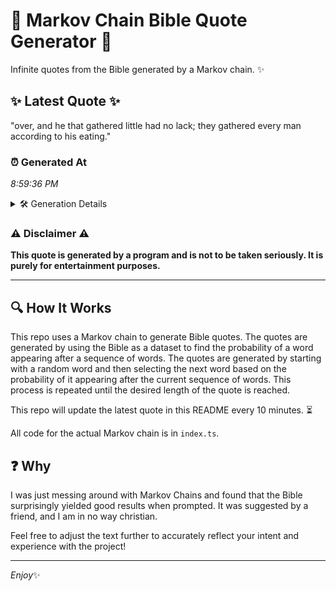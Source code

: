 # 📖 Markov Chain Bible Quote Generator 📖

Infinite quotes from the Bible generated by a Markov chain. ✨

## ✨ Latest Quote ✨
"over, and he that gathered little had no lack; they gathered every man according to his eating."

### ⏰ Generated At
*8:59:36 PM*

<details>
    <summary>🛠️ Generation Details</summary>
    <p>
        <strong>🌱 Seed:</strong> over,<br>
        <strong>🔄 Iterations:</strong> 16<br>
        <strong>📜 Context History:</strong><br>[ over, ]: and<br>[ over,, and ]: he<br>[ over,, and, he ]: that<br>[ over,, and, he, that ]: gathered<br>[ over,, and, he, that, gathered ]: little<br>[ over,, and, he, that, gathered, little ]: had<br>[ and, he, that, gathered, little, had ]: no<br>[ he, that, gathered, little, had, no ]: lack;<br>[ that, gathered, little, had, no, lack; ]: they<br>[ gathered, little, had, no, lack;, they ]: gathered<br>[ little, had, no, lack;, they, gathered ]: every<br>[ had, no, lack;, they, gathered, every ]: man<br>[ no, lack;, they, gathered, every, man ]: according<br>[ lack;, they, gathered, every, man, according ]: to<br>[ they, gathered, every, man, according, to ]: his<br>[ gathered, every, man, according, to, his ]: eating.<br>
    </p>
</details>

### ⚠️ Disclaimer ⚠️
**This quote is generated by a program and is not to be taken seriously. It is purely for entertainment purposes.**

---

## 🔍 How It Works

This repo uses a Markov chain to generate Bible quotes. The quotes are generated by using the Bible as a dataset to find the probability of a word appearing after a sequence of words. The quotes are generated by starting with a random word and then selecting the next word based on the probability of it appearing after the current sequence of words. This process is repeated until the desired length of the quote is reached.

This repo will update the latest quote in this README every 10 minutes. ⏳

All code for the actual Markov chain is in `index.ts`.

## ❓ Why

I was just messing around with Markov Chains and found that the Bible surprisingly yielded good results when prompted. 
It was suggested by a friend, and I am in no way christian.

Feel free to adjust the text further to accurately reflect your intent and experience with the project!

---

*Enjoy*✨
